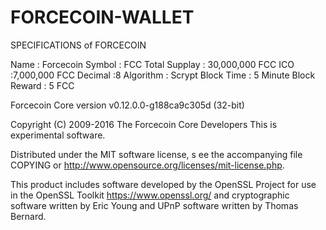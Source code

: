 # FORCECOIN-WALLET

SPECIFICATIONS of  FORCECOIN

Name            : Forcecoin
Symbol 		      : FCC
Total Supplay		: 30,000,000 FCC 
ICO 		      	:7,000,000 FCC
Decimal	      	:8
Algorithm		    : Scrypt 
Block Time		  : 5 Minute
Block Reward		: 5 FCC



Forcecoin Core version v0.12.0.0-g188ca9c305d (32-bit)

Copyright (C) 2009-2016 The Forcecoin Core Developers
This is experimental software.

Distributed under the MIT software license, s
ee the accompanying file COPYING or 
http://www.opensource.org/licenses/mit-license.php.

This product includes software developed 
by the OpenSSL Project for use in the
OpenSSL Toolkit https://www.openssl.org/ 
and cryptographic software written
by Eric Young and UPnP software written by Thomas Bernard. 
